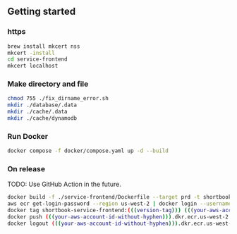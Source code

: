 ## Getting started

### https

```bash
brew install mkcert nss
mkcert -install
cd service-frontend
mkcert localhost
```

### Make directory and file

```bash
chmod 755 ./fix_dirname_error.sh
mkdir ./database/.data
mkdir ./cache/.data
mkdir ./cache/dynamodb
```

### Run Docker

```bash
docker compose -f docker/compose.yaml up -d --build
```

### On release

TODO: Use GitHub Action in the future.

```bash
docker build -f ./service-frontend/Dockerfile --target prd -t shortbook-service-frontend:(((version-tag))) .
aws ecr get-login-password --region us-west-2 | docker login --username AWS --password-stdin (((your-aws-account-id-without-hyphen))).dkr.ecr.us-west-2.amazonaws.com
docker tag shortbook-service-frontend:(((version-tag))) (((your-aws-account-id-without-hyphen))).dkr.ecr.us-west-2.amazonaws.com/shortbook-service-frontend:(((version-tag)))
docker push (((your-aws-account-id-without-hyphen))).dkr.ecr.us-west-2.amazonaws.com/shortbook-service-frontend:(((version-tag)))
docker logout (((your-aws-account-id-without-hyphen))).dkr.ecr.us-west-2.amazonaws.com
```
